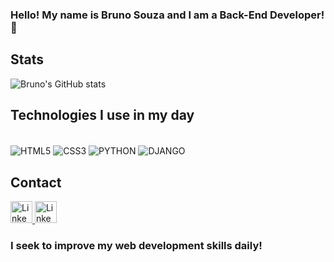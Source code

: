 ### Hello! My name is Bruno Souza and I am a Back-End Developer!👋

## Stats
![Bruno's GitHub stats](https://github-readme-stats.vercel.app/api?username=BrunoPereiradeSouza&show_icons=true&theme=radical)

## Technologies I use in my day
<div style="display: inline_block"><br/>
  <img align="center" alt="HTML5" src="https://img.shields.io/badge/HTML5-E34F26?style=for-the-badge&logo=html5&logoColor=white"/>
  <img align="center" alt="CSS3" src="https://img.shields.io/badge/CSS3-1572B6?style=for-the-badge&logo=css3&logoColor=white"/>
  <img align="center" alt="PYTHON" src="https://img.shields.io/badge/Python-14354C?style=for-the-badge&logo=python&logoColor=white"/>
  <img align="center" alt="DJANGO" src="https://img.shields.io/badge/Django-092E20?style=for-the-badge&logo=django&logoColor=white"/>
</div>

## Contact
<p style="display=inline_block">
   <a href="https://www.linkedin.com/in/bruno-souza-68ba8b2a1/" target="_blank">
      <img
        src="https://img.shields.io/badge/LinkedIn-0077B5?style=for-the-badge&logo=linkedin&logoColor=white"
        alt="Linkedin badge"
        height="35"
      />
    </a>
  <a href="https://www.intagram.com/brunosouza.07" target="_blank">
      <img
        src="https://img.shields.io/badge/Instagram-E4405F?style=for-the-badge&logo=instagram&logoColor=white"
        alt="Linkedin badge"
        height="35"
      />
    </a>
</p>

### I seek to improve my web development skills daily!
